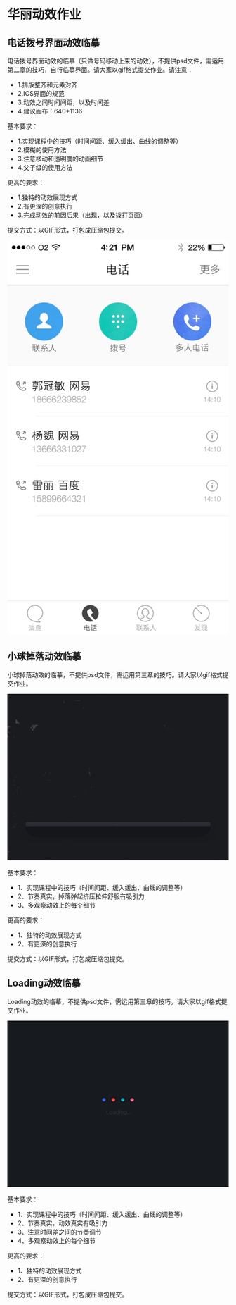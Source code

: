 # 华丽动效作业

## 电话拨号界面动效临摹

电话拨号界面动效的临摹（只做号码移动上来的动效），不提供psd文件，需运用第二章的技巧，自行临摹界面。请大家以gif格式提交作业。请注意：

- 1.排版整齐和元素对齐
- 2.IOS界面的规范
- 3.动效之间时间间距，以及时间差
- 4.建议画布：640*1136 

基本要求：

- 1.实现课程中的技巧（时间间距、缓入缓出、曲线的调整等）
- 2.模糊的使用方法
- 3.注意移动和透明度的动画细节
- 4.父子级的使用方法

更高的要求：

- 1.独特的动效展现方式
- 2.有更深的创意执行
- 3.完成动效的前因后果（出现，以及拨打页面）

提交方式：以GIF形式，打包成压缩包提交。

![](../img/02/02_03_04_01_phone_dial.gif)

## 小球掉落动效临摹

小球掉落动效的临摹，不提供psd文件，需运用第三章的技巧。请大家以gif格式提交作业。

![](../img/02/02_03_04_02_falling_ball.gif)

基本要求：

- 1、实现课程中的技巧（时间间距、缓入缓出、曲线的调整等）
- 2、节奏真实，掉落弹起挤压拉伸舒服有吸引力
- 3、多观察动效上的每个细节

更高的要求：

- 1、独特的动效展现方式
- 2、有更深的创意执行

提交方式：以GIF形式，打包成压缩包提交。

## Loading动效临摹

Loading动效的临摹，不提供psd文件，需运用第三章的技巧。请大家以gif格式提交作业。

![](../img/02/02_03_04_03_loading.gif)

基本要求：

- 1、实现课程中的技巧（时间间距、缓入缓出、曲线的调整等）
- 2、节奏真实，动效真实有吸引力
- 3、注意时间差之间的节奏调节
- 4、多观察动效上的每个细节

更高的要求：

- 1、独特的动效展现方式
- 2、有更深的创意执行

提交方式：以GIF形式，打包成压缩包提交。